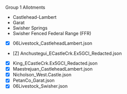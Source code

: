 Group 1 Allotments
- Castlehead-Lambert
- Garat
- Swisher Springs
- Swisher Fenced Federal Range (FFR)


- [X] 06Livestock_CastleheadLambert.json
- [Z] Anchustegui_ECastleCrk.Ex5GCI_Redacted.json
- [X] King_ECastleCrk.Ex5GCI_Redacted.json
- [X] Maestrejuan_CastleheadLambert.json
- [X] Nicholson_West.Castle.json
- [X] PetanCo_Garat.json
- [X] 06Livestock_Swisher.json
```
